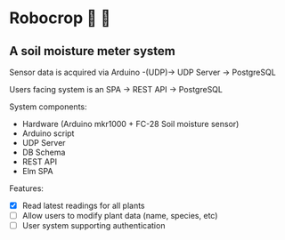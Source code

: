 # Robocrop 🤖 🌿

## A soil moisture meter system

Sensor data is acquired via Arduino -(UDP)-> UDP Server -> PostgreSQL

Users facing system is an SPA -> REST API -> PostgreSQL


System components:
- Hardware (Arduino mkr1000 + FC-28 Soil moisture sensor)
- Arduino script
- UDP Server
- DB Schema
- REST API
- Elm SPA

Features:
- [x] Read latest readings for all plants
- [ ] Allow users to modify plant data (name, species, etc)
- [ ] User system supporting authentication
